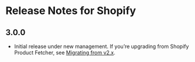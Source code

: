 # Release Notes for Shopify

## 3.0.0

- Initial release under new management. If you’re upgrading from Shopify Product Fetcher, see [Migrating from v2.x](https://github.com/craftcms/shopify/tree/3.0#migrating-from-v2x).
